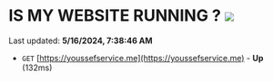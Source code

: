 # IS MY WEBSITE RUNNING ? [![](https://img.shields.io/static/v1?label=Sponsor&message=%E2%9D%A4&logo=GitHub&color=%23fe8e86)](https://github.com/sponsors/<username>)

Last updated: **5/16/2024, 7:38:46 AM**

- `GET` [https://youssefservice.me](https://youssefservice.me) - **Up** (132ms)
